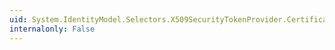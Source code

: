 ```yaml
---
uid: System.IdentityModel.Selectors.X509SecurityTokenProvider.Certificate
internalonly: False
---
```


